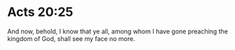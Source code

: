 # Acts 20:25

And now, behold, I know that ye all, among whom I have gone preaching the kingdom of God, shall see my face no more.